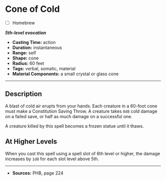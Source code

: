 # Cone of Cold
- [ ] Homebrew

***5th-level evocation***
- **Casting Time:** action
- **Duration:** instantaneous
- **Range:** self
- **Shape:** cone
- **Radius:** 60 feet
- **Tags:** verbal, somatic, material
- **Material Components:** a small crystal or glass cone

---

## Description
A blast of cold air erupts from your hands.
Each creature in a 60-foot cone must make a Constitution Saving Throw.
A creature takes `8d8` cold damage on a failed save, or half as much damage on a successful one.

A creature killed by this spell becomes a frozen statue until it thaws.

## At Higher Levels
When you cast this spell using a spell slot of 6th level or higher, the damage increases by `1d8` for each slot level above 5th.

---

- **Sources:** PHB, page 224
